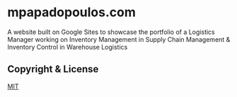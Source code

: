 # mpapadopoulos.com
A website built on Google Sites to showcase the portfolio of a Logistics Manager working on Inventory Management in Supply Chain Management &amp; Inventory Control in Warehouse Logistics

## Copyright & License
[MIT](https://github.com/paraskevasleivadaros/mpapadopoulos.com/blob/main/LICENSE)
